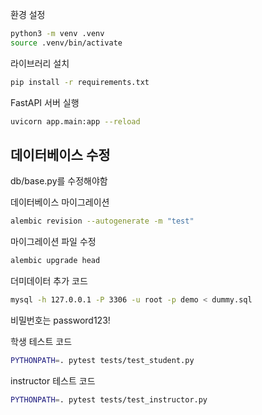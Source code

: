 
환경 설정
```bash
python3 -m venv .venv
source .venv/bin/activate
```

라이브러리 설치
```bash
pip install -r requirements.txt
```


FastAPI 서버 실행
```bash
uvicorn app.main:app --reload
```

## 데이터베이스 수정
db/base.py를 수정해야함

데이터베이스 마이그레이션
```bash
alembic revision --autogenerate -m "test" 
```

마이그레이션 파일 수정
```bash
alembic upgrade head
```

더미데이터 추가 코드
```bash
mysql -h 127.0.0.1 -P 3306 -u root -p demo < dummy.sql
```
비밀번호는 password123!

학생 테스트 코드
```bash
PYTHONPATH=. pytest tests/test_student.py 
```


instructor 테스트 코드
```bash
PYTHONPATH=. pytest tests/test_instructor.py 
```